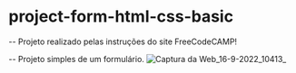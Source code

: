# project-form-html-css-basic

-- Projeto realizado pelas instruções do site FreeCodeCAMP!

-- Projeto simples de um formulário.
![Captura da Web_16-9-2022_10413_](https://user-images.githubusercontent.com/86312347/190652619-ea339c58-e932-447d-bf5c-ee0acd509413.jpeg)
